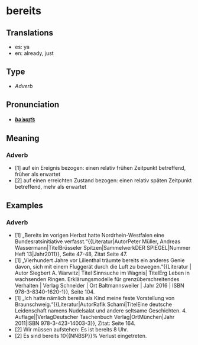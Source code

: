 # bereits
## Translations
- es: ya
- en: already, just
## Type
- _Adverb_
## Pronunciation
- **_[bəˈʁaɪ̯t͡s](https://commons.wikimedia.org/wiki/File:De-bereits.ogg)_**
## Meaning
### Adverb
- [1] auf ein Ereignis bezogen: einen relativ frühen Zeitpunkt betreffend, früher als erwartet
- [2] auf einen erreichten Zustand bezogen: einen relativ späten Zeitpunkt betreffend, mehr als erwartet
## Examples
### Adverb
- [1] „Bereits im vorigen Herbst hatte Nordrhein-Westfalen eine Bundesratsinitiative verfasst.“<ref>{{Literatur|AutorPeter Müller, Andreas Wassermann|TitelBrüsseler Spitzen|SammelwerkDER SPIEGEL|Nummer Heft 13|Jahr2011}}, Seite 47-48, Zitat Seite 47.</ref>
- [1] „Vierhundert Jahre vor Lilienthal träumte bereits ein anderes Genie davon, sich mit einem Fluggerät durch die Luft zu bewegen.“<ref>{{Literatur | Autor Siegbert A. Warwitz| Titel Sinnsuche im Wagnis| TitelErg Leben in wachsenden Ringen. Erklärungsmodelle für grenzüberschreitendes Verhalten | Verlag Schneider | Ort Baltmannsweiler | Jahr 2016 | ISBN 978-3-8340-1620-1}}, Seite 104.</ref>
- [1] „Ich hatte nämlich bereits als Kind meine feste Vorstellung von Braunschweig.“<ref>{{Literatur|AutorRafik Schami|TitelEine deutsche Leidenschaft namens Nudelsalat und andere seltsame Geschichten. 4. Auflage||VerlagDeutscher Taschenbuch Verlag|OrtMünchen|Jahr 2011|ISBN 978-3-423-14003-3}}, Zitat: Seite 164.</ref>
- [2] Wir müssen aufstehen: Es ist bereits 8 Uhr.
- [2] Es sind bereits 10{{NNBSP}}% Verlust eingetreten.
